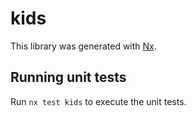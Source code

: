# kids

This library was generated with [Nx](https://nx.dev).

## Running unit tests

Run `nx test kids` to execute the unit tests.
